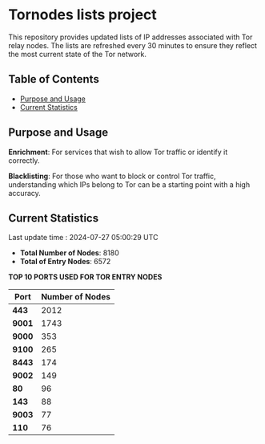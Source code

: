# Tornodes lists project

This repository provides updated lists of IP addresses associated with Tor relay nodes. The lists are refreshed every 30 minutes to ensure they reflect the most current state of the Tor network.

## Table of Contents

- [Purpose and Usage](#purpose-and-usage)
- [Current Statistics](#current-statistics)


## Purpose and Usage

**Enrichment**: For services that wish to allow Tor traffic or identify it correctly.

**Blacklisting**: For those who want to block or control Tor traffic, understanding which IPs belong to Tor can be a starting point with a high accuracy.

## Current Statistics

Last update time : 2024-07-27 05:00:29 UTC

- **Total Number of Nodes**: 8180
- **Total of Entry Nodes**: 6572

**TOP 10 PORTS USED FOR TOR ENTRY NODES**

| **Port** | **Number of Nodes** |
|------|-----------------|
| **443**   | 2012  |
| **9001**   | 1743  |
| **9000**   | 353  |
| **9100**   | 265  |
| **8443**   | 174  |
| **9002**   | 149  |
| **80**   | 96  |
| **143**   | 88  |
| **9003**   | 77  |
| **110**   | 76  |

